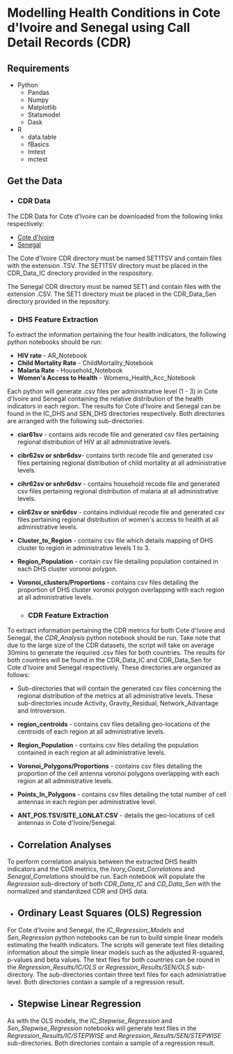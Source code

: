 # Modelling Health Conditions in Cote d'Ivoire and Senegal using Call Detail Records (CDR)

## Requirements
* Python
  * Pandas
  * Numpy
  * Matplotlib
  * Statsmodel
  * Dask
* R
  * data.table
  * fBasics
  * lmtest
  * mctest

## Get the Data

* ### CDR Data

 The CDR Data for Cote d'Ivoire can be downloaded from the following links respectively:
 
 * [Cote d'Ivoire](http://yahoo.co.uk)
 * [Senegal](http://yahoo.co.uk)

The Cote d'Ivoire CDR directory must be named SET1TSV and contain files with the extension .TSV. The SET1TSV directory must be placed in the CDR_Data_IC directory provided in the respository. 

The Senegal CDR directory must be named SET1 and contain files with the extension .CSV. The SET1 directory must be placed in the CDR_Data_Sen directory provided in the repository.

* ### DHS Feature Extraction

To extract the information pertaining the four health indicators, the following python notebooks should be run:
* **HIV rate** - AR_Notebook
* **Child Mortality Rate** - ChildMortality_Notebook
* **Malaria Rate** -  Household_Notebook
* **Women's Access to Health** - Womens_Health_Acc_Notebook

Each python will generate .csv files per administrative level (1 - 3) in Cote d'Ivoire and Senegal containing the relative distribution of the health indicators in each region. The results for Cote d'Ivoire and Senegal can be found in the IC_DHS and SEN_DHS directories respectively. Both directories are arranged with the following sub-directories:

  * **ciar61sv** - contains aids recode file and generated csv files pertaining regional distribution of HIV at all administrative levels.
  * **cibr62sv or snbr6dsv**- contains birth recode file and generated csv files pertaining regional distribution of child mortality at all administrative levels.
  * **cihr62sv or snhr6dsv** - contains household recode file and generated csv files pertaining regional distribution of malaria at all administrative levels.
  * **ciir62sv or snir6dsv** - contains individual recode file and generated csv files pertaining regional distribution of women's access to health at all administrative levels.
  * **Cluster_to_Region** - contains csv file which details mapping of DHS cluster to region in administrative levels 1 to 3.
  * **Region_Population** - contain csv file detailing population contained in each DHS cluster voronoi polygon.
  * **Voronoi_clusters/Proportions** - contains csv files detailing the proportion of DHS cluster voronoi polygon overlapping with each region at all administrative levels.
  
    * ### CDR Feature Extraction
  
  To extract information pertaining the CDR metrics for both Cote d'Ivoire and Senegal, the *CDR_Analysis* python notebook should be run. Take note that due to the large size of the CDR datasets, the script will take on average 30mins to generate the required .csv files for both countries. The results for both countries will be found in the CDR_Data_IC and CDR_Data_Sen for Cote d'Ivoire and Senegal respectively. These directories are organized as follows:
  
  * Sub-directories that will contain the generated csv files concerning the regional distribution of the metrics at all administrative levels. These sub-directories incude Activity, Gravity_Residual, Network_Advantage and Introversion.
  * **region_centroids** - contains csv files detailing geo-locations of the centroids of each region at all administrative levels.
  * **Region_Population** - contains csv files detailing the population contained in each region at all administrative levels.
  * **Voronoi_Polygons/Proportions** - contains csv files detailing the proportion of the cell antenna voronoi polygons overlapping with each region at all administrative levels.
  * **Points_In_Polygons** - contains csv files detailing the total number of cell antennas in each region per administrative level.
  * **ANT_POS.TSV/SITE_LONLAT.CSV** - details the geo-locations of cell antennas in Cote d'Ivoire/Senegal.
  
  * ## Correlation Analyses
  
  To perform correlation analysis between the extracted DHS health indicators and the CDR metrics, the *Ivory_Coast_Correlations* and *Senegal_Correlations* should be run. Each notebook will populate the *Regression* sub-directory of both *CDR_Data_IC* and *CD_Data_Sen* with the normalized and standardized CDR and DHS data.
  
  * ## Ordinary Least Squares (OLS) Regression
  For Cote d'Ivoire and Senegal, the *IC_Regression_Models* and *Sen_Regression* python notebooks can be run to build simple linear models estimating the health indicators. The scripts will generate text files detailing information about the simple linear models such as the adjusted R-squared, p-values and beta values. The text files for both countries can be round in the *Regression_Results/IC/OLS* or *Regression_Results/SEN/OLS* sub-directory. The sub-directories contain three text files for each administrative level. Both directories contain a sample of a regression result.
  
  * ## Stepwise Linear Regression
  As with the OLS models, the *IC_Stepwise_Regression* and *Sen_Stepwise_Regression* notebooks will generate text files in the *Regression_Results/IC/STEPWISE* and *Regression_Results/SEN/STEPWISE* sub-directories. Both directories contain a sample of a regression result.
